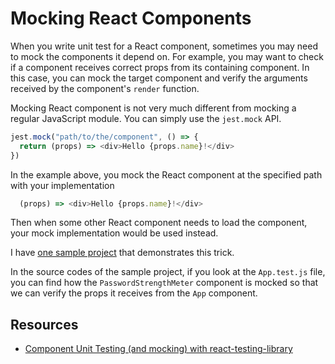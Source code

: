 # Mocking React Components

When you write unit test for a React component, sometimes you may need to mock the components it depend on. For example, you may want to check if a component receives correct props from its containing component. In this case, you can mock the target component and verify the arguments received by the component's `render` function.

Mocking React component is not very much different from mocking a regular JavaScript module. You can simply use the `jest.mock` API.

```javascript
jest.mock("path/to/the/component", () => {
  return (props) => <div>Hello {props.name}!</div>
})
```

In the example above, you mock the React component at the specified path with your implementation

```javascript
  (props) => <div>Hello {props.name}!</div>
```

Then when some other React component needs to load the component, your mock implementation would be used instead.

I have [one sample project](https://github.com/songguoqiang/react-password-strength-meter) that demonstrates this trick.

In the source codes of the sample project, if you look at the `App.test.js` file, you can find how the `PasswordStrengthMeter` component is mocked so that we can verify the props it receives from the `App` component.

## Resources

* [Component Unit Testing \(and mocking\) with react-testing-library](https://www.youtube.com/watch?v=XDkSaCgR8g4)

